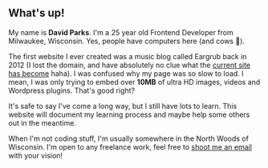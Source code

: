 ## What's up!

My name is **David Parks**. I'm a 25 year old Frontend Developer from Milwaukee, Wisconsin. Yes, people have computers here (and cows 🐄). 

The first website I ever created was a music blog called Eargrub back in 2012 (I lost the domain, and have absolutely no clue what the [current site has become](http://eargrub.com/) haha). I was confused why my page was so slow to load. I mean, I was only trying to embed over **10MB** of ultra HD images, videos and Wordpress plugins. That's good right? 

It's safe to say I've come a long way, but I still have lots to learn. This website will  document my learning process and maybe help some others out in the meantime. 

When I'm not coding stuff, I'm usually somewhere in the North Woods of Wisconsin. I'm open to any freelance work, feel free to <a target="_blank" rel="noopener" href = "mailto: davidthomasparks@gmail.com">shoot me an email</a> with your vision! 